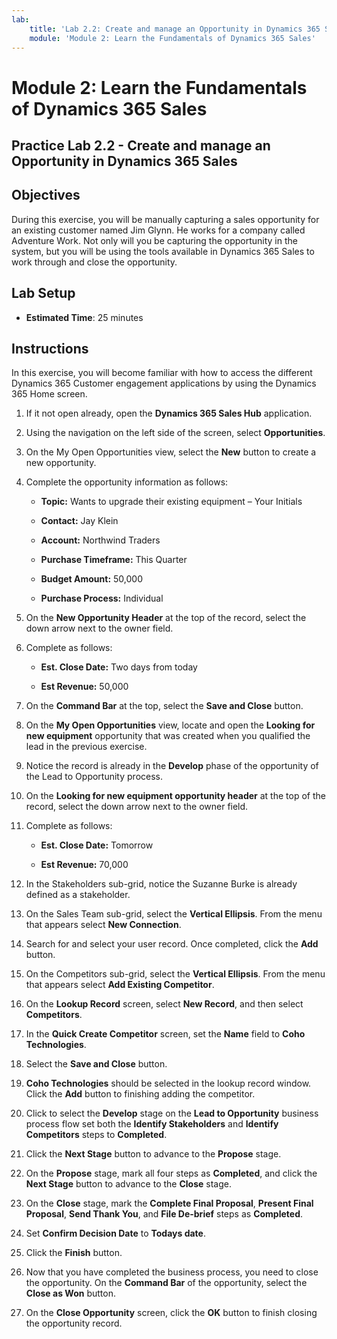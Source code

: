 ```yaml
---
lab:
    title: 'Lab 2.2: Create and manage an Opportunity in Dynamics 365 Sales'
    module: 'Module 2: Learn the Fundamentals of Dynamics 365 Sales'
---
```


Module 2: Learn the Fundamentals of Dynamics 365 Sales
========================

## Practice Lab 2.2 - Create and manage an Opportunity in Dynamics 365 Sales 

## Objectives

During this exercise, you will be manually capturing a sales opportunity for an existing customer named Jim Glynn. He works for a company called Adventure Work. Not only will you be capturing the opportunity in the system, but you will be using the tools available in Dynamics 365 Sales to work through and close the opportunity.


## Lab Setup

  - **Estimated Time**: 25 minutes

## Instructions

In this exercise, you will become familiar with how to access the different Dynamics 365 Customer engagement applications by using the Dynamics 365 Home screen. 

1. If it not open already, open the **Dynamics 365 Sales Hub** application. 

2. Using the navigation on the left side of the screen, select **Opportunities**. 

3. On the My Open Opportunities view, select the **New** button to create a new opportunity.

4. Complete the opportunity information as follows:

	- **Topic:** Wants to upgrade their existing equipment – Your Initials

	- **Contact:** Jay Klein

	- **Account:** Northwind Traders

	- **Purchase Timeframe:** This Quarter

	- **Budget Amount:** 50,000

	- **Purchase Process:** Individual

5. On the **New Opportunity Header** at the top of the record, select the down arrow next to the owner field. 

6. Complete as follows:

	- **Est. Close Date:** Two days from today

	- **Est Revenue:** 50,000

7. On the **Command Bar** at the top, select the **Save and Close** button. 

8. On the **My Open Opportunities** view, locate and open the **Looking for new equipment** opportunity that was created when you qualified the lead in the previous exercise. 

9. Notice the record is already in the **Develop** phase of the opportunity of the Lead to Opportunity process. 

10. On the **Looking for new equipment opportunity header** at the top of the record, select the down arrow next to the owner field. 

11. Complete as follows:

	- **Est. Close Date:** Tomorrow

	- **Est Revenue:** 70,000

12. In the Stakeholders sub-grid, notice the Suzanne Burke is already defined as a stakeholder. 

13. On the Sales Team sub-grid, select the **Vertical Ellipsis**. From the menu that appears select **New Connection**. 

14. Search for and select your user record. Once completed, click the **Add** button. 

15. On the Competitors sub-grid, select the **Vertical Ellipsis**. From the menu that appears select **Add Existing Competitor**. 

16. On the **Lookup Record** screen, select **New Record**, and then select **Competitors**.

17. In the **Quick Create Competitor** screen, set the **Name** field to **Coho Technologies**.

18. Select the **Save and Close** button.

19. **Coho Technologies** should be selected in the lookup record window. Click the **Add** button to finishing adding the competitor. 

20. Click to select the **Develop** stage on the **Lead to Opportunity** business process flow set both the **Identify Stakeholders** and **Identify Competitors** steps to **Completed**. 

21. Click the **Next Stage** button to advance to the **Propose** stage.

22. On the **Propose** stage, mark all four steps as **Completed**, and click the **Next Stage** button to advance to the **Close** stage. 

23. On the **Close** stage, mark the **Complete Final Proposal**, **Present Final Proposal**, **Send Thank You**, and **File De-brief** steps as **Completed**. 

24. Set **Confirm Decision Date** to **Todays date**. 

25. Click the **Finish** button. 

26. Now that you have completed the business process, you need to close the opportunity. On the **Command Bar** of the opportunity, select the **Close as Won** button. 

27. On the **Close Opportunity** screen, click the **OK** button to finish closing the opportunity record. 
